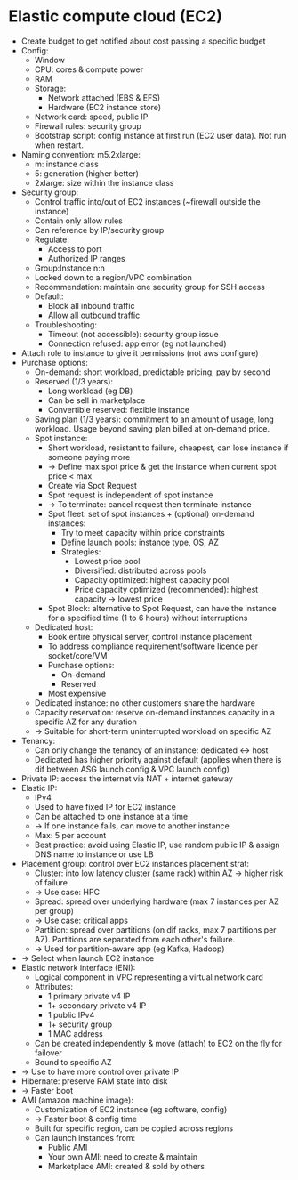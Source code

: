 # Elastic compute cloud (EC2)
- Create budget to get notified about cost passing a specific budget
- Config:
  - Window
  - CPU: cores & compute power
  - RAM
  - Storage:
    - Network attached (EBS & EFS)
    - Hardware (EC2 instance store)
  - Network card: speed, public IP
  - Firewall rules: security group
  - Bootstrap script: config instance at first run (EC2 user data). Not run when restart.
- Naming convention: m5.2xlarge:
  - m: instance class
  - 5: generation (higher better)
  - 2xlarge: size within the instance class
- Security group:
  - Control traffic into/out of EC2 instances (~firewall outside the instance)
  - Contain only allow rules
  - Can reference by IP/security group
  - Regulate:
    - Access to port
    - Authorized IP ranges
  - Group:Instance n:n
  - Locked down to a region/VPC combination
  - Recommendation: maintain one security group for SSH access
  - Default:
    - Block all inbound traffic
    - Allow all outbound traffic
  - Troubleshooting:
    - Timeout (not accessible): security group issue
    - Connection refused: app error (eg not launched)
- Attach role to instance to give it permissions (not aws configure)
- Purchase options:
  - On-demand: short workload, predictable pricing, pay by second
  - Reserved (1/3 years):
    - Long workload (eg DB)
    - Can be sell in marketplace
    - Convertible reserved: flexible instance
  - Saving plan (1/3 years): commitment to an amount of usage, long workload.
    Usage beyond saving plan billed at on-demand price.
  - Spot instance:
    - Short workload, resistant to failure, cheapest, can lose instance if someone paying more
    - -> Define max spot price & get the instance when current spot price < max
    - Create via Spot Request
    - Spot request is independent of spot instance
    - -> To terminate: cancel request then terminate instance
    - Spot fleet: set of spot instances + (optional) on-demand instances:
      - Try to meet capacity within price constraints
      - Define launch pools: instance type, OS, AZ
      - Strategies:
        - Lowest price pool
        - Diversified: distributed across pools
        - Capacity optimized: highest capacity pool
        - Price capacity optimized (recommended): highest capacity -> lowest price
    - Spot Block: alternative to Spot Request, can have the instance for a specified time (1 to 6 hours) without interruptions
  - Dedicated host:
    - Book entire physical server, control instance placement
    - To address compliance requirement/software licence per socket/core/VM
    - Purchase options:
      - On-demand
      - Reserved
    - Most expensive
  - Dedicated instance: no other customers share the hardware
  - Capacity reservation: reserve on-demand instances capacity in a specific AZ for any duration
  - -> Suitable for short-term uninterrupted workload on specific AZ
- Tenancy:
  - Can only change the tenancy of an instance: dedicated <-> host
  - Dedicated has higher priority against default (applies when there is dif between ASG launch config & VPC launch config)
- Private IP: access the internet via NAT + internet gateway
- Elastic IP:
  - IPv4
  - Used to have fixed IP for EC2 instance
  - Can be attached to one instance at a time
  - -> If one instance fails, can move to another instance
  - Max: 5 per account
  - Best practice: avoid using Elastic IP, use random public IP & assign DNS name to instance or use LB
- Placement group: control over EC2 instances placement strat:
  - Cluster: into low latency cluster (same rack) within AZ -> higher risk of failure
  - -> Use case: HPC
  - Spread: spread over underlying hardware (max 7 instances per AZ per group)
  - -> Use case: critical apps
  - Partition: spread over partitions (on dif racks, max 7 partitions per AZ). Partitions are separated from each other's failure.
  - -> Used for partition-aware app (eg Kafka, Hadoop)
- -> Select when launch EC2 instance
- Elastic network interface (ENI):
  - Logical component in VPC representing a virtual network card
  - Attributes:
    - 1 primary private v4 IP
    - 1+ secondary private v4 IP
    - 1 public IPv4
    - 1+ security group
    - 1 MAC address
  - Can be created independently & move (attach) to EC2 on the fly for failover
  - Bound to specific AZ
- -> Use to have more control over private IP
- Hibernate: preserve RAM state into disk
- -> Faster boot
- AMI (amazon machine image):
  - Customization of EC2 instance (eg software, config)
  - -> Faster boot & config time
  - Built for specific region, can be copied across regions
  - Can launch instances from:
    - Public AMI
    - Your own AMI: need to create & maintain
    - Marketplace AMI: created & sold by others
